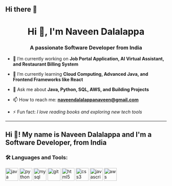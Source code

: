 ## Hi there 👋

<h1 align="center">Hi 👋, I'm Naveen Dalalappa</h1>
<h3 align="center">A passionate Software Developer from India</h3>

- 🔭 I’m currently working on **Job Portal Application, AI Virtual Assistant, and Restaurant Billing System**

- 🌱 I’m currently learning **Cloud Computing, Advanced Java, and Frontend Frameworks like React**

- 💬 Ask me about **Java, Python, SQL, AWS, and Building Projects**

- 📫 How to reach me: **naveendalalappanaveen@gmail.com**

- ⚡ Fun fact: *I love reading books and exploring new tech tools*

---


<h2 align="left">Hi 👋! My name is Naveen Dalalappa and I'm a Software Developer, from India</h2>

### 🛠️ Languages and Tools:

<p align="left">
  <img src="https://cdn.jsdelivr.net/gh/devicons/devicon/icons/java/java-original.svg" alt="java" width="40" height="40"/>
  <img src="https://cdn.jsdelivr.net/gh/devicons/devicon/icons/python/python-original.svg" alt="python" width="40" height="40"/>
  <img src="https://cdn.jsdelivr.net/gh/devicons/devicon/icons/mysql/mysql-original.svg" alt="mysql" width="40" height="40"/>
  <img src="https://cdn.jsdelivr.net/gh/devicons/devicon/icons/git/git-original.svg" alt="git" width="40" height="40"/>
  <img src="https://cdn.jsdelivr.net/gh/devicons/devicon/icons/html5/html5-original.svg" alt="html5" width="40" height="40"/>
  <img src="https://cdn.jsdelivr.net/gh/devicons/devicon/icons/css3/css3-original.svg" alt="css3" width="40" height="40"/>
  <img src="https://cdn.jsdelivr.net/gh/devicons/devicon/icons/javascript/javascript-original.svg" alt="javascript" width="40" height="40"/>
  <img src="https://cdn.jsdelivr.net/gh/devicons/devicon/icons/aws/aws-original.svg" alt="aws" width="40" height="40"/>
</p>




